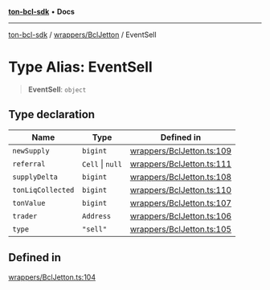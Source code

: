 [**ton-bcl-sdk**](../../../README.md) • **Docs**

***

[ton-bcl-sdk](../../../README.md) / [wrappers/BclJetton](../README.md) / EventSell

# Type Alias: EventSell

> **EventSell**: `object`

## Type declaration

| Name | Type | Defined in |
| ------ | ------ | ------ |
| `newSupply` | `bigint` | [wrappers/BclJetton.ts:109](https://github.com/ton-fun-tech/ton-bcl-sdk/blob/fc0c4a576371f976e2ad8eb17107815a1dcdee28/src/wrappers/BclJetton.ts#L109) |
| `referral` | `Cell` \| `null` | [wrappers/BclJetton.ts:111](https://github.com/ton-fun-tech/ton-bcl-sdk/blob/fc0c4a576371f976e2ad8eb17107815a1dcdee28/src/wrappers/BclJetton.ts#L111) |
| `supplyDelta` | `bigint` | [wrappers/BclJetton.ts:108](https://github.com/ton-fun-tech/ton-bcl-sdk/blob/fc0c4a576371f976e2ad8eb17107815a1dcdee28/src/wrappers/BclJetton.ts#L108) |
| `tonLiqCollected` | `bigint` | [wrappers/BclJetton.ts:110](https://github.com/ton-fun-tech/ton-bcl-sdk/blob/fc0c4a576371f976e2ad8eb17107815a1dcdee28/src/wrappers/BclJetton.ts#L110) |
| `tonValue` | `bigint` | [wrappers/BclJetton.ts:107](https://github.com/ton-fun-tech/ton-bcl-sdk/blob/fc0c4a576371f976e2ad8eb17107815a1dcdee28/src/wrappers/BclJetton.ts#L107) |
| `trader` | `Address` | [wrappers/BclJetton.ts:106](https://github.com/ton-fun-tech/ton-bcl-sdk/blob/fc0c4a576371f976e2ad8eb17107815a1dcdee28/src/wrappers/BclJetton.ts#L106) |
| `type` | `"sell"` | [wrappers/BclJetton.ts:105](https://github.com/ton-fun-tech/ton-bcl-sdk/blob/fc0c4a576371f976e2ad8eb17107815a1dcdee28/src/wrappers/BclJetton.ts#L105) |

## Defined in

[wrappers/BclJetton.ts:104](https://github.com/ton-fun-tech/ton-bcl-sdk/blob/fc0c4a576371f976e2ad8eb17107815a1dcdee28/src/wrappers/BclJetton.ts#L104)
